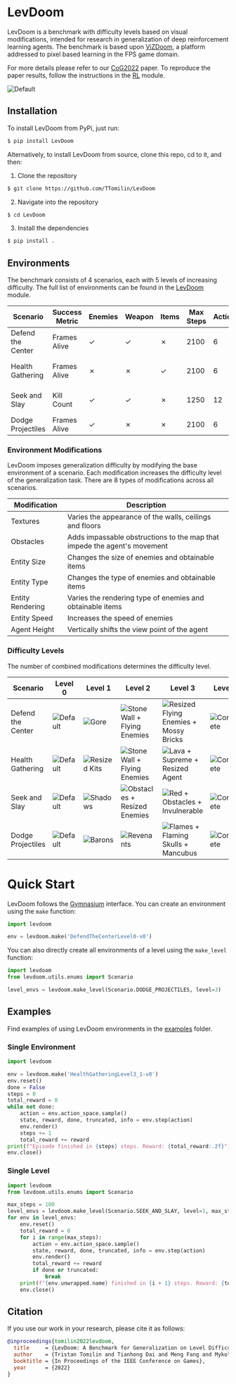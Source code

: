 # LevDoom
LevDoom is a benchmark with difficulty levels based on visual modifications, intended for research 
in generalization of deep reinforcement learning agents. The benchmark is based upon 
[ViZDoom](https://github.com/Farama-Foundation/ViZDoom), a platform addressed to pixel based learning in the 
FPS game domain.

For more details please refer to our [CoG2022](https://ieee-cog.org/2022/assets/papers/paper_30.pdf) paper.
To reproduce the paper results, follow the instructions in the [RL](rl/README.md) module.

![Default](assets/gifs/scenarios.gif)

## Installation
To install LevDoom from PyPi, just run:
```bash
$ pip install LevDoom
```
Alternatively, to install LevDoom from source, clone this repo, cd to it, and then:
1. Clone the repository
```bash
$ git clone https://github.com/TTomilin/LevDoom
```
2. Navigate into the repository
```bash
$ cd LevDoom
```
3. Install the dependencies 
```bash 
$ pip install .
```
## Environments
The benchmark consists of 4 scenarios, each with 5 levels of increasing difficulty.
The full list of environments can be found in the [LevDoom](levdoom/README.md) module.

| Scenario          | Success Metric | Enemies | Weapon  | Items   | Max Steps | Actions | Stochasticity                   | 
|-------------------|----------------|---------|---------|---------|-----------|---------|---------------------------------|
| Defend the Center | Frames Alive   | &check; | &check; | &cross; | 2100      | 6       | Enemy behaviour                 | 
| Health Gathering  | Frames Alive   | &cross; | &cross; | &check; | 2100      | 6       | Health kit spawn locations      |
| Seek and Slay     | Kill Count     | &check; | &check; | &cross; | 1250      | 12      | Enemy and agent spawn locations |
| Dodge Projectiles | Frames Alive   | &check; | &cross; | &cross; | 2100      | 6       | Enemy behaviour                 |


### Environment Modifications
LevDoom imposes generalization difficulty by modifying the base environment of a scenario.
Each modification increases the difficulty level of the generalization task. 
There are 8 types of modifications across all scenarios.

| Modification     | Description                                                              |
|------------------|--------------------------------------------------------------------------|
| Textures         | Varies the appearance of the walls, ceilings and floors                  |
| Obstacles        | Adds impassable obstructions to the map that impede the agent's movement |
| Entity Size      | Changes the size of enemies and obtainable items                         |
| Entity Type      | Changes the type of enemies and obtainable items                         |
| Entity Rendering | Varies the rendering type of enemies and obtainable items                |
| Entity Speed     | Increases the speed of enemies                                           |
| Agent Height     | Vertically shifts the view point of the agent                            |


### Difficulty Levels
The number of combined modifications determines the difficulty level.

| Scenario          | Level 0                                                        | Level 1                                                                 | Level 2                                                                                              | Level 3                                                                                                                  | Level 4                                                          |
|-------------------|----------------------------------------------------------------|-------------------------------------------------------------------------|------------------------------------------------------------------------------------------------------|--------------------------------------------------------------------------------------------------------------------------|------------------------------------------------------------------|
| Defend the Center | ![Default](assets/images/defend_the_center/Level0_Default.png) | ![Gore](assets/images/defend_the_center/Level1_Gore.png)                | ![Stone Wall + Flying Enemies](assets/images/defend_the_center/Level2_Stone_Wall_Flying_Enemies.png) | ![Resized Flying Enemies + Mossy Bricks](assets/images/defend_the_center/Level3_Resized_Flying_Enemies_Mossy_Bricks.png) | ![Complete](assets/images/defend_the_center/Level4_Complete.png) |
| Health Gathering  | ![Default](assets/images/health_gathering/Level0_Default.png)  | ![Resized Kits](assets/images/health_gathering/Level1_Resized_Kits.png) | ![Stone Wall + Flying Enemies](assets/images/health_gathering/Level2_Slime_Obstacles.png)            | ![Lava + Supreme + Resized Agent](assets/images/health_gathering/Level3_Lava_Supreme_Resized_Agent.png)                  | ![Complete](assets/images/health_gathering/Level4_Complete.png)  |
| Seek and Slay     | ![Default](assets/images/seek_and_slay/Level0_Default.png)     | ![Shadows](assets/images/seek_and_slay/Level1_Shadows.png)              | ![Obstacles + Resized Enemies](assets/images/seek_and_slay/Level2_Obstacles_Resized_Enemies.png)     | ![Red + Obstacles + Invulnerable](assets/images/seek_and_slay/Level3_Red_Obstacles_Invulnerable.png)                     | ![Complete](assets/images/seek_and_slay/Level4_Complete.png)     |
| Dodge Projectiles | ![Default](assets/images/dodge_projectiles/Level0_Default.png) | ![Barons](assets/images/dodge_projectiles/Level1_Barons.png)            | ![Revenants](assets/images/dodge_projectiles/Level2_Revenants.png)                                   | ![Flames + Flaming Skulls + Mancubus](assets/images/dodge_projectiles/Level3_Flames_Flaming_Skulls_Mancubus.png)         | ![Complete](assets/images/dodge_projectiles/Level4_Complete.png) |




# Quick Start
LevDoom follows the [Gymnasium](https://github.com/Farama-Foundation/Gymnasium) interface. You can create an environment using the `make` function:
```python
import levdoom

env = levdoom.make('DefendTheCenterLevel0-v0')
```
You can also directly create all environments of a level using the `make_level` function:
```python
import levdoom
from levdoom.utils.enums import Scenario

level_envs = levdoom.make_level(Scenario.DODGE_PROJECTILES, level=3)
```


## Examples
Find examples of using LevDoom environments in the [examples](levdoom/examples) folder.

### Single Environment

```python
import levdoom

env = levdoom.make('HealthGatheringLevel3_1-v0')
env.reset()
done = False
steps = 0
total_reward = 0
while not done:
    action = env.action_space.sample()
    state, reward, done, truncated, info = env.step(action)
    env.render()
    steps += 1
    total_reward += reward
print(f"Episode finished in {steps} steps. Reward: {total_reward:.2f}")
env.close()
```

### Single Level
```python
import levdoom
from levdoom.utils.enums import Scenario

max_steps = 100
level_envs = levdoom.make_level(Scenario.SEEK_AND_SLAY, level=1, max_steps=max_steps)
for env in level_envs:
    env.reset()
    total_reward = 0
    for i in range(max_steps):
        action = env.action_space.sample()
        state, reward, done, truncated, info = env.step(action)
        env.render()
        total_reward += reward
        if done or truncated:
            break
    print(f"{env.unwrapped.name} finished in {i + 1} steps. Reward: {total_reward:.2f}")
    env.close()
```

## Citation
If you use our work in your research, please cite it as follows:
```bibtex
@inproceedings{tomilin2022levdoom,
  title     = {LevDoom: A Benchmark for Generalization on Level Difficulty in Reinforcement Learning},
  author    = {Tristan Tomilin and Tianhong Dai and Meng Fang and Mykola Pechenizkiy},
  booktitle = {In Proceedings of the IEEE Conference on Games},
  year      = {2022}
}
```